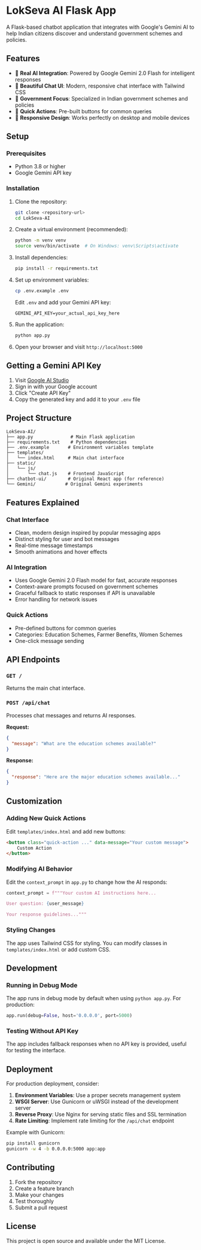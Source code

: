 # LokSeva AI Flask App

A Flask-based chatbot application that integrates with Google's Gemini AI to help Indian citizens discover and understand government schemes and policies.

## Features

- 🤖 **Real AI Integration**: Powered by Google Gemini 2.0 Flash for intelligent responses
- 💬 **Beautiful Chat UI**: Modern, responsive chat interface with Tailwind CSS
- 🎯 **Government Focus**: Specialized in Indian government schemes and policies
- 🚀 **Quick Actions**: Pre-built buttons for common queries
- 📱 **Responsive Design**: Works perfectly on desktop and mobile devices

## Setup

### Prerequisites

- Python 3.8 or higher
- Google Gemini API key

### Installation

1. Clone the repository:
   ```bash
   git clone <repository-url>
   cd LokSeva-AI
   ```

2. Create a virtual environment (recommended):
   ```bash
   python -m venv venv
   source venv/bin/activate  # On Windows: venv\Scripts\activate
   ```

3. Install dependencies:
   ```bash
   pip install -r requirements.txt
   ```

4. Set up environment variables:
   ```bash
   cp .env.example .env
   ```
   
   Edit `.env` and add your Gemini API key:
   ```
   GEMINI_API_KEY=your_actual_api_key_here
   ```

5. Run the application:
   ```bash
   python app.py
   ```

6. Open your browser and visit `http://localhost:5000`

## Getting a Gemini API Key

1. Visit [Google AI Studio](https://makersuite.google.com/app/apikey)
2. Sign in with your Google account
3. Click "Create API Key"
4. Copy the generated key and add it to your `.env` file

## Project Structure

```
LokSeva-AI/
├── app.py              # Main Flask application
├── requirements.txt    # Python dependencies
├── .env.example       # Environment variables template
├── templates/
│   └── index.html     # Main chat interface
├── static/
│   └── js/
│       └── chat.js    # Frontend JavaScript
├── chatbot-ui/        # Original React app (for reference)
└── Gemini/           # Original Gemini experiments
```

## Features Explained

### Chat Interface
- Clean, modern design inspired by popular messaging apps
- Distinct styling for user and bot messages
- Real-time message timestamps
- Smooth animations and hover effects

### AI Integration
- Uses Google Gemini 2.0 Flash model for fast, accurate responses
- Context-aware prompts focused on government schemes
- Graceful fallback to static responses if API is unavailable
- Error handling for network issues

### Quick Actions
- Pre-defined buttons for common queries
- Categories: Education Schemes, Farmer Benefits, Women Schemes
- One-click message sending

## API Endpoints

### `GET /`
Returns the main chat interface.

### `POST /api/chat`
Processes chat messages and returns AI responses.

**Request:**
```json
{
  "message": "What are the education schemes available?"
}
```

**Response:**
```json
{
  "response": "Here are the major education schemes available..."
}
```

## Customization

### Adding New Quick Actions
Edit `templates/index.html` and add new buttons:

```html
<button class="quick-action ..." data-message="Your custom message">
    Custom Action
</button>
```

### Modifying AI Behavior
Edit the `context_prompt` in `app.py` to change how the AI responds:

```python
context_prompt = f"""Your custom AI instructions here...

User question: {user_message}

Your response guidelines..."""
```

### Styling Changes
The app uses Tailwind CSS for styling. You can modify classes in `templates/index.html` or add custom CSS.

## Development

### Running in Debug Mode
The app runs in debug mode by default when using `python app.py`. For production:

```python
app.run(debug=False, host='0.0.0.0', port=5000)
```

### Testing Without API Key
The app includes fallback responses when no API key is provided, useful for testing the interface.

## Deployment

For production deployment, consider:

1. **Environment Variables**: Use a proper secrets management system
2. **WSGI Server**: Use Gunicorn or uWSGI instead of the development server
3. **Reverse Proxy**: Use Nginx for serving static files and SSL termination
4. **Rate Limiting**: Implement rate limiting for the `/api/chat` endpoint

Example with Gunicorn:
```bash
pip install gunicorn
gunicorn -w 4 -b 0.0.0.0:5000 app:app
```

## Contributing

1. Fork the repository
2. Create a feature branch
3. Make your changes
4. Test thoroughly
5. Submit a pull request

## License

This project is open source and available under the MIT License.